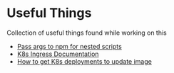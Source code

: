 # Useful Things
Collection of useful things found while working on this
- [Pass args to npm for nested scripts](https://stackoverflow.com/questions/11580961/sending-command-line-arguments-to-npm-script)
- [K8s Ingress Documentation](https://kubernetes.io/docs/concepts/services-networking/ingress/)
- [How to get K8s deployments to update image](https://github.com/kubernetes/kubernetes/issues/33664)